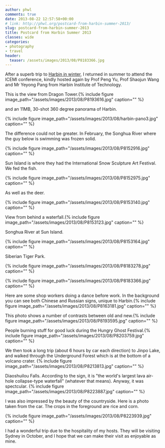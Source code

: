 ```yaml
---
author: phwl
comments: true
date: 2013-08-22 12:57:58+00:00
# link: http://phwl.org/postcard-from-harbin-summer-2013/
slug: postcard-from-harbin-summer-2013
title: Postcard from Harbin Summer 2013
classes: wide
categories:
- photography
- travel
header:
  teaser: /assets/images/2013/08/P8183366.jpg
---
```


After a superb trip to [Harbin in winter](http://www.phwl.org/postcard-from-harbin/), I returned in summer to attend the ICEMI conference, kindly hosted again by Prof Peng Yu, Prof Shaojun Wang and Mr Yeyong Pang from Harbin Institute of Technology.

This is the view from Dragon Tower.{% include figure image_path="/assets/images/2013/08/P8193616.jpg" caption="" %}

and an 11MB, 30-shot 360 degree panorama of Harbin.

{% include figure image_path="/assets/images/2013/08/harbin-pano3.jpg" caption="" %}
<!-- more -->

The difference could not be greater. In February, the Songhua River where the guy below is swimming was frozen solid.

{% include figure image_path="/assets/images/2013/08/P8152916.jpg" caption="" %}

Sun Island is where they had the International Snow Sculpture Art Festival. We fed the fish.

{% include figure image_path="/assets/images/2013/08/P8152975.jpg" caption="" %}

As well as the deer.

{% include figure image_path="/assets/images/2013/08/P8153140.jpg" caption="" %}

View from behind a waterfall.{% include figure image_path="/assets/images/2013/08/P8153123.jpg" caption="" %}

Songhua River at Sun Island.

{% include figure image_path="/assets/images/2013/08/P8153164.jpg" caption="" %}

Siberian Tiger Park.

{% include figure image_path="/assets/images/2013/08/P8183278.jpg" caption="" %}

{% include figure image_path="/assets/images/2013/08/P8183366.jpg" caption="" %}

Here are some shop workers doing a dance before work. In the background you can see both Chinese and Russian signs, unique to Harbin.{% include figure image_path="/assets/images/2013/08/P8163181.jpg" caption="" %}

This photo shows a number of contrasts between old and new.{% include figure image_path="/assets/images/2013/08/P8193595.jpg" caption="" %}

People burning stuff for good luck during the Hungry Ghost Festival.{% include figure image_path="/assets/images/2013/08/P8203759.jpg" caption="" %}

We then took a long trip (about 6 hours by car each direction) to Jinpo Lake, and walked through the Underground Forest which is at the bottom of a volcano crater. {% include figure image_path="/assets/images/2013/08/P8213813.jpg" caption="" %}

Diaoshuilou Falls. According to the sign, it is "the world's largest lava air-hole collapse-type waterfall" (whatever that means). Anyway, it was spectcular. {% include figure image_path="/assets/images/2013/08/P8223887.jpg" caption="" %}

I was also impressed by the beauty of the countryside. Here is a photo taken from the car. The crops in the foreground are rice and corn.

{% include figure image_path="/assets/images/2013/08/P8223939.jpg" caption="" %}

I had a wonderful trip due to the hospitality of my hosts. They will be visiting Sydney in October, and I hope that we can make their visit as enjoyable as mine.


